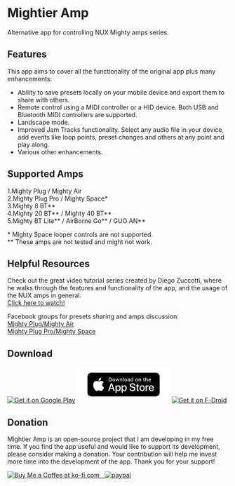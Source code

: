 # Mightier Amp
Alternative app for controlling NUX Mighty amps series.

## Features
This app aims to cover all the functionality of the original app plus many enhancements:
- Ability to save presets locally on your mobile device and export them to share with others.
- Remote control using a MIDI controller or a HID device. Both USB and Bluetooth MIDI controllers are supported.
- Landscape mode.
- Improved Jam Tracks functionality. Select any audio file in your device, add events like loop points, preset changes and others at any point and play along.
- Various other enhancements.

## Supported Amps

1.Mighty Plug / Mighty Air  
2.Mighty Plug Pro / Mighty Space\*  
3.Mighty 8 BT\*\*  
4.Mighty 20 BT\*\* / Mighty 40 BT\*\*  
5.Mighty BT Lite\*\* / AirBorne Go\*\* / GUO AN\*\*  

\* Mighty Space looper controls are not supported.  
\*\* These amps are not tested and might not work.  

## Helpful Resources
Check out the great video tutorial series created by Diego Zuccotti, where he walks through the features and functionality of the app, and the usage of the NUX amps in general.  
[Click here to watch!](https://www.youtube.com/@TutoJam)

Facebook groups for presets sharing and amps discussion:  
[Mighty Plug/Mighty Air](https://www.facebook.com/groups/nuxmightyplugairgroup/)  
[Mighty Plug Pro/Mighty Space](https://www.facebook.com/groups/mightyplugpro/)  

## Download

[<img src="https://play.google.com/intl/en_us/badges/images/generic/en-play-badge.png"
     alt="Get it on Google Play"
     height="80">](https://play.google.com/store/apps/details?id=com.tuntori.mightieramp)
[<img src="docs/ios_web_generic.png"
     alt="Get it on Google Play"
     height="82">](https://apps.apple.com/us/app/mightier-amp/id6447451371)
[<img src="https://fdroid.gitlab.io/artwork/badge/get-it-on.png"
     alt="Get it on F-Droid"
     height="80">](https://f-droid.org/packages/com.tuntori.mightieramp/)

## Donation
Mightier Amp is an open-source project that I am developing in my free time. If you find the app useful and would like to support its development, please consider making a donation. Your contribution will help me invest more time into the development of the app. Thank you for your support!

<a href='https://ko-fi.com/tuntori' target='_blank'><img height='35' style='border:0px;height:46px;' src='https://az743702.vo.msecnd.net/cdn/kofi3.png?v=0' border='0' alt='Buy Me a Coffee at ko-fi.com' />
&nbsp;&nbsp;[![paypal](https://www.paypalobjects.com/en_US/i/btn/btn_donateCC_LG.gif)](https://www.paypal.com/donate?hosted_button_id=FZWWAM4NUFRPC)  

